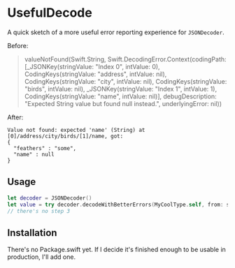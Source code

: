 # UsefulDecode

A quick sketch of a more useful error reporting experience for `JSONDecoder`.

Before:


>valueNotFound(Swift.String, Swift.DecodingError.Context(codingPath: [_JSONKey(stringValue: "Index 0", intValue: 0), CodingKeys(stringValue: "address", intValue: nil), CodingKeys(stringValue: "city", intValue: nil), CodingKeys(stringValue: "birds", intValue: nil), _JSONKey(stringValue: "Index 1", intValue: 1), CodingKeys(stringValue: "name", intValue: nil)], debugDescription: "Expected String value but found null instead.", underlyingError: nil))

After:

```
Value not found: expected 'name' (String) at [0]/address/city/birds/[1]/name, got:
{
  "feathers" : "some",
  "name" : null
}
```

## Usage

```swift
let decoder = JSONDecoder()
let value = try decoder.decodeWithBetterErrors(MyCoolType.self, from: someData)
// there's no step 3
```

## Installation

There's no Package.swift yet. If I decide it's finished enough to be usable in production, I'll add one.
